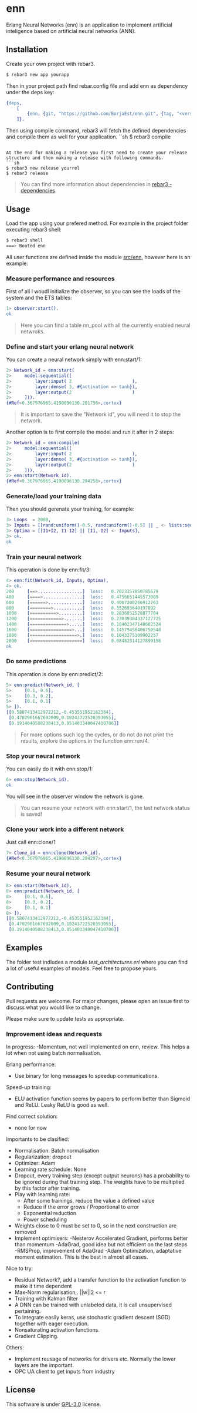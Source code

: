 # enn
Erlang Neural Networks (enn) is an application to implement artificial inteligence based on artificial neural networks (ANN).


## Installation
Create your own project with rebar3.
 ```sh
 $ rebar3 new app yourapp
 ```

Then in your project path find rebar.config file and add enn as dependency under the deps key:
```erlang
{deps, 
    [
        {enn, {git, "https://github.com/BorjaEst/enn.git", {tag, "<version>"}}}
    ]}.
```

Then using compile command, rebar3 will fetch the defined dependencies and compile them as well for your application.
``sh
$ rebar3 compile
```

At the end for making a release you first need to create your release structure and then making a release with following commands.
```sh
$ rebar3 new release yourrel
$ rebar3 release
```

>You can find more information about dependencies in [rebar3 - dependencies](https://www.rebar3.org/docs/dependencies). 


## Usage
Load the app using your prefered method. For example in the project folder executing  rebar3 shell:
```sh
$ rebar3 shell
===> Booted enn
```


All user functions are defined inside the module [src/enn](https://github.com/BorjaEst/enn/blob/master/src/enn.erl), however here is an example:



### Measure performance and resources
First of all I woudl initialize the observer, so you can see the loads of the 
system and the ETS tables:
```erl
1> observer:start().
ok
```
> Here you can find a table nn_pool with all the currently enabled neural netwroks.

### Define and start your erlang neural network
You can create a neural network simply with enn:start/1:
```erl
2> Network_id = enn:start(
2>     model:sequential([
2>         layer:input( 2                       ),
2>         layer:dense( 3, #{activation => tanh}),
2>         layer:output(2                       )
2>     ])).
{#Ref<0.367976965.4190896130.201756>,cortex}
```
> It is important to save the "Network id", you will need it to stop the network.

Another option is to first compile the model and run it after in 2 steps:
```erl
2> Network_id = enn:compile(
2>     model:sequential([
2>         layer:input( 2                       ),
2>         layer:dense( 3, #{activation => tanh}),
2>         layer:output(2                       )
2>     ])),
2> enn:start(Network_id).
{#Ref<0.367976965.4190896130.204258>,cortex}
```

### Generate/load your training data
Then you should gerenate your training, for example:
```erl
3> Loops  = 2000,
3> Inputs = [[rand:uniform()-0.5, rand:uniform()-0.5] || _ <- lists:seq(1, Loops)],
3> Optima = [[I1+I2, I1-I2] || [I1, I2] <- Inputs],
3> ok.
ok
```

### Train your neural network
This operation is done by enn:fit/3:
```erl
4> enn:fit(Network_id, Inputs, Optima),
4> ok.
200     [==>.................]  loss:   0.7023357850785679      
400     [====>...............]  loss:   0.4756651445573089      
600     [======>.............]  loss:   0.4007308266912763      
800     [========>...........]  loss:   0.352693640197892       
1000    [==========>.........]  loss:   0.2836852528877784      
1200    [============>.......]  loss:   0.23039384337127725     
1400    [==============>.....]  loss:   0.18402347148602524     
1600    [================>...]  loss:   0.14579458406750548     
1800    [==================>.]  loss:   0.1043275109902257      
2000    [====================]  loss:   0.08482314127899158    
ok
```

### Do some predictions
This operation is done by enn:predict/2:
```erl
5> enn:predict(Network_id, [
5>     [0.1, 0.6],
5>     [0.3, 0.2],
5>     [0.1, 0.1]
5> ]).
[[0.5807413412972212,-0.453551952162384],
 [0.4702901667692009,0.18243722520393055],
 [0.1914040508238413,0.051403340047410706]]
```

> For more options such log the cycles, or do not do not print the results, explore the options in the function enn:run/4. 


### Stop your neural network
You can easily do it with enn:stop/1:
```erl
6> enn:stop(Network_id).
ok
```
You will see in the observer window the network is gone.
> You can resume your network with enn:start/1, the last network status is saved!


### Clone your work into a different network
Just call enn:clone/1
```erl
7> Clone_id = enn:clone(Network_id).
{#Ref<0.367976965.4190896130.204297>,cortex}
```


### Resume your neural network

```erl
8> enn:start(Network_id),
8> enn:predict(Network_id, [
8>     [0.1, 0.6],
8>     [0.3, 0.2],
8>     [0.1, 0.1]
8> ]).
[[0.5807413412972212,-0.453551952162384],
 [0.4702901667692009,0.18243722520393055],
 [0.1914040508238413,0.051403340047410706]]
```


## Examples
The folder test indludes a module *test_architectures.erl* where you can find a lot of useful examples of models. Feel free to propose yours.


## Contributing
Pull requests are welcome. For major changes, please open an issue first to discuss what you would like to change.

Please make sure to update tests as appropriate.


### Improvement ideas and requests
In progress:
-Momentum, not well implemented on enn, review. This helps a lot when not using batch normalisation.

Erlang performance:
- Use binary for long messages to speedup communications.

Speed-up training:
- ELU activation function seems by papers to perform better than Sigmoid and ReLU. Leaky ReLU is good as well.

Find correct solution:
- none for now


Importants to be clasified:
- Normalisation: Batch normalisation
- Regularization: dropout
- Optimizer: Adam
- Learning rate schedule: None
- Dropout, every training step (except output neurons) has a probability to be ignored during that training step. The weights have to be multiplied by this factor after training.
- Play with learning rate:
    - After some trainings, reduce the value a defined value
    - Reduce if the error grows / Proportional to error
    - Exponential reduction
    - Power scheduling
- Weights close to 0 must be set to 0, so in the next construction are removed
- Implement optimisers:
    -Nesterov Accelerated Gradient, performs better than momentum
    -AdaGrad, good idea but not efficient on the last steps
    -RMSProp, improvement of AdaGrad
    -Adam Optimization, adaptative moment estimation. This is the best in almost all cases.


Nice to try:
- Residual Network?, add a transfer function to the activation function to make it time dependent
- Max-Norm regularisation,.      ||w||2 <= r
- Training with Kalman filter
- A DNN can be trained with unlabeled data, it is call unsupervised pertaining.
- To integrate easily keras, use stochastic gradient descent (SGD) together with eager execution.
- Nonsaturating activation functions.
- Gradient Clipping.


Others:
- Implement reusage of networks for drivers etc. Normally the lower layers are the important.
- OPC UA client to get inputs from industry


## License
This software is under [GPL-3.0](https://www.gnu.org/licenses/gpl-3.0.en.html) license.

